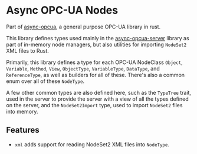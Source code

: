 # Async OPC-UA Nodes

Part of [async-opcua](https://crates.io/crates/async-opcua), a general purpose OPC-UA library in rust.

This library defines types used mainly in the [async-opcua-server](https://crates.io/crates/async-opcua-server) library as part of in-memory node managers, but also utilities for importing `NodeSet2` XML files to Rust.

Primarily, this library defines a type for each OPC-UA NodeClass `Object`, `Variable`, `Method`, `View`, `ObjectType`, `VariableType`, `DataType`, and `ReferenceType`, as well as builders for all of these. There's also a common enum over all of these `NodeType`.

A few other common types are also defined here, such as the `TypeTree` trait, used in the server to provide the server with a view of all the types defined on the server, and the `NodeSet2Import` type, used to import `NodeSet2` files into memory.

## Features

 - `xml` adds support for reading NodeSet2 XML files into `NodeType`.
